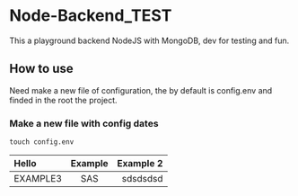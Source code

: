 # Node-Backend_TEST

This a playground backend NodeJS with MongoDB, dev for testing and fun.

## How to use

Need make a new file of configuration, the by default is config.env and finded in the root the project.


### Make a new file with config dates

```
touch config.env

```

|Hello|Example |Example 2 |
|:--- |:---:| ---:|
|EXAMPLE3| SAS| sdsdsdsd|
